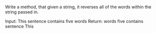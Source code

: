 Write a method, that given a string, it reverses all of the words within the string passed in.

Input: This sentence contains five words
Return: words five contains sentence This
